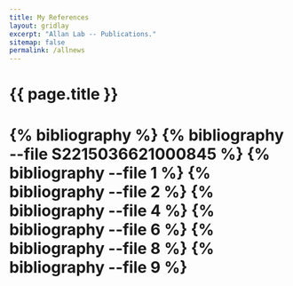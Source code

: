 ```yaml
---
title: My References
layout: gridlay
excerpt: "Allan Lab -- Publications."
sitemap: false
permalink: /allnews
---
```


{{ page.title }}
================
<h1 class="bibliography" style="counter-reset:bibitem 10">
{% bibliography %}
{% bibliography --file S2215036621000845 %}
{% bibliography --file 1 %}
{% bibliography --file 2 %}
{% bibliography --file 4 %}
{% bibliography --file 6 %}
{% bibliography --file 8 %}
{% bibliography --file 9 %}
